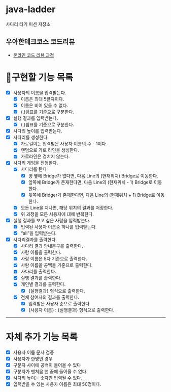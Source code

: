 # java-ladder

사다리 타기 미션 저장소

## 우아한테크코스 코드리뷰

- [온라인 코드 리뷰 과정](https://github.com/woowacourse/woowacourse-docs/blob/master/maincourse/README.md)

# 📝구현할 기능 목록

- [x]  사용자의 이름을 입력받는다.
   - [x]  이름은 최대 5글자이다.
   - [x]  이름은 비어 있을 수 없다.
   - [x]  (,)쉼표를 기준으로 구분한다.

- [x]  실행 결과를 입력받는다.
   - [x]  (,)쉼표를 기준으로 구분한다.

- [x]  사다리 높이를 입력받는다.
- [x]  사다리를 생성한다.
   - [x]  가로길이는 입력받은 사용자 이름의 수 - 1이다.
   - [x]  랜덤으로 가로 라인을 생성한다.
   - [x]  가로라인은 겹치지 않는다.

- [x]  사다리 게임을 진행한다.
   - [x] 사다리를 탄다
     - [x]  양 옆에 Bridge가 없다면, 다음 Line의 (현재위치) Bridge로 이동한다.
     - [x]  앞쪽에 Bridge가 존재한다면, 다음 Line의 (현재위치 - 1) Bridge로 이동한다.
     - [x]  뒷쪽에 Bridger가 존재한다면, 다음 Line의 (현재위치 + 1) Bridge로 이동한다.
   - [x]  모든 Line을 지나면, 해당 위치의 결과를 저장한다.
   - [x]  위 과정을 모든 사용자에 대해 반복한다.

- [x]  실행 결과를 보고 싶은 사람을 입력받는다.
   - [x]  입력된 사용자 이름중 하나를 입력받는다.
   - [x]  “all”을 입력받는다.

- [x]  사다리결과를 출력한다.
   - [x]  사다리 결과 안내문구를 출력한다.
   - [x]  사람 이름을 출력한다.
   - [x]  사람 이름은 5자 기준으로 출력한다.
   - [x]  사람 이름을 공백을 기준으로 출력한다.
   - [x]  사다리를 출력한다.
   - [x]  실행 결과를 출력한다.
   - [x]  개인별 결과를 출력한다.
      - [x]  {실행결과} 형식으로 출력한다.
   - [x]  전체 참여자의 결과를 출력한다.
      - [x]  입력받은 사용자 순으로 출력한다
      - [x]  {사용자 이름} : {실행결과} 형식으로 출력한다.

---
# 자체 추가 기능 목록

- [x]  사용자 이름 문자 검증
- [x]  사용자가 한명인 경우
- [x]  구분자 사이에 공백이 들어올 수 있다
- [x]  구분자가 맨처음 맨 끝에 들어올 수 없다.
- [x]  사다리 높이는 숫자만 입력될 수 있다.
- [x]  입력받을 수 있는 사용자 이름은 최대 50명이다.
